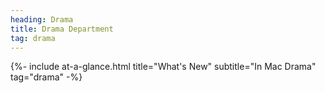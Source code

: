 ```yaml
---
heading: Drama
title: Drama Department
tag: drama
---
```


{%- include at-a-glance.html title="What's New" subtitle="In Mac Drama" tag="drama" -%}